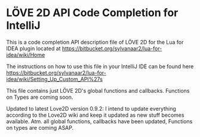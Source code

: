 LÖVE 2D API Code Completion for IntelliJ
========================================

This is a code completion API description file of LÖVE 2D for the Lua for IDEA
plugin located at https://bitbucket.org/sylvanaar2/lua-for-idea/wiki/Home

The instructions on how to use this file in your IntelliJ IDE can be found here
https://bitbucket.org/sylvanaar2/lua-for-idea/wiki/Setting_Up_Custom_API%27s

This file contains just LÖVE 2D's global functions and callbacks. Functions on Types are coming soon.

Updated to latest Love2D version  0.9.2:
I intend to update everything according to the Love2D wiki and keep it updated as new stuff becomes available.
Atm. all global functions, callbacks have been updated, Functions on types are coming ASAP.
